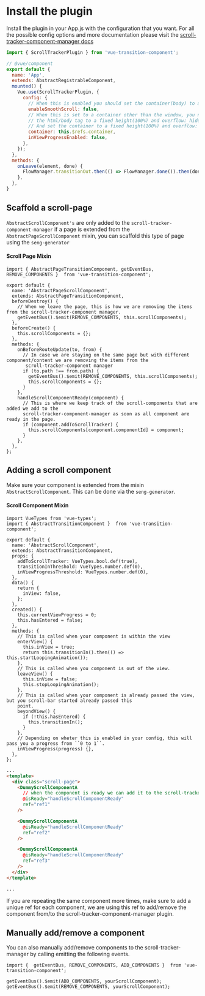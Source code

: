 # Install the plugin
Install the plugin in your App.js with the configuration that you want.
For all the possible config options and more documentation please visit the [scroll-tracker-component-manager docs](https://github.com/riccoarntz/scroll-tracker-component-manager/wiki)

```javascript
import { ScrollTrackerPlugin } from 'vue-transition-component';

// @vue/component
export default {
  name: 'App',
  extends: AbstractRegistrableComponent,
  mounted() {
    Vue.use(ScrollTrackerPlugin, {
      config: {
        // When this is enabled you should set the container(body) to a fixed height(100%).
        enableSmoothScroll: false,
        // When this is set to a container other than the window, you need to set
        // the html/body tag to a fixed height(100%) and overflow: hidden.
        // And set the container to a fixed height(100%) and overflow: auto.
        container: this.$refs.container,
        inViewProgressEnabled: false,
      },
    });
  },
  methods: {
    onLeave(element, done) {
      FlowManager.transitionOut.then(() => FlowManager.done()).then(done);
    },
  },
}
```

## Scaffold a scroll-page
``AbstractScrollComponent's`` are only added to the ``scroll-tracker-component-manager`` if a page is extended from the
``AbstractPageScrollComponent`` mixin, you can scaffold this type of page using the ``seng-generator``

#### Scroll Page Mixin
```
import { AbstractPageTransitionComponent, getEventBus, REMOVE_COMPONENTS }  from 'vue-transition-component';

export default {
  name: 'AbstractPageScrollComponent',
  extends: AbstractPageTransitionComponent,
  beforeDestroy() {
    // When we leave the page, this is how we are removing the items from the scroll-tracker-component manager.
    getEventBus().$emit(REMOVE_COMPONENTS, this.scrollComponents);
  },
  beforeCreate() {
    this.scrollComponents = {};
  },
  methods: {
    onBeforeRouteUpdate(to, from) {
      // In case we are staying on the same page but with different component/content we are removing the items from the
       scroll-tracker-component manager
      if (to.path !== from.path) {
        getEventBus().$emit(REMOVE_COMPONENTS, this.scrollComponents);
        this.scrollComponents = {};
      }
    },
    handleScrollComponentReady(component) {
      // This is where we keep track of the scroll-components that are added we add to the
      scroll-tracker-component-manager as soon as all component are ready in the page.
      if (component.addToScrollTracker) {
        this.scrollComponents[component.componentId] = component;
      }
    },
  },
};
```

## Adding a scroll component
Make sure your component is extended from the mixin ``AbstractScrollComponent``. This can be done via the
``seng-generator``.


#### Scroll Component Mixin
```
import VueTypes from 'vue-types';
import { AbstractTransitionComponent }  from 'vue-transition-component';

export default {
  name: 'AbstractScrollComponent',
  extends: AbstractTransitionComponent,
  props: {
    addToScrollTracker: VueTypes.bool.def(true),
    transitionInThreshold: VueTypes.number.def(0),
    inViewProgressThreshold: VueTypes.number.def(0),
  },
  data() {
    return {
      inView: false,
    };
  },
  created() {
    this.currentViewProgress = 0;
    this.hasEntered = false;
  },
  methods: {
    // This is called when your component is within the view
    enterView() {
      this.inView = true;
      return this.transitionIn().then(() => this.startLoopingAnimation());
    },
    // This is called when you component is out of the view.
    leaveView() {
      this.inView = false;
      this.stopLoopingAnimation();
    },
    // This is called when your component is already passed the view, but you scroll-bar started already passed this
    point.
    beyondView() {
      if (!this.hasEntered) {
        this.transitionIn();
      }
    },
    // Depending on wheter this is enabled in your config, this will pass you a progress from ``0 to 1``.
    inViewProgress(progress) {},
  },
};
```

```html
...
<template>
  <div class="scroll-page">
    <DummyScrollComponentA
      // when the component is ready we can add it to the scroll-tracker-component-manager via this method.
      @isReady="handleScrollComponentReady"
      ref="ref1"
    />

    <DummyScrollComponentA
      @isReady="handleScrollComponentReady"
      ref="ref2"
    />

    <DummyScrollComponentA
      @isReady="handleScrollComponentReady"
      ref="ref3"
    />
  </div>
</template>

...
```
If you are repeating the same component more times, make sure to add a unique ref for each component, we are using this
ref to add/remove the component from/to the scroll-tracker-component-manager plugin.


## Manually add/remove a component
You can also manually add/remove components to the scroll-tracker-manager by calling emitting the following events.

```
import {  getEventBus, REMOVE_COMPONENTS, ADD_COMPONENTS }  from 'vue-transition-component';

getEventBus().$emit(ADD_COMPONENTS, yourScrollComponent);
getEventBus().$emit(REMOVE_COMPONENTS, yourScrollComponent);
```
